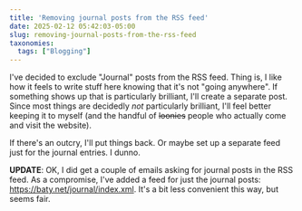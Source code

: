 ```yaml
---
title: 'Removing journal posts from the RSS feed'
date: 2025-02-12 05:42:03-05:00
slug: removing-journal-posts-from-the-rss-feed
taxonomies:
  tags: ["Blogging"]
---
```


I've decided to exclude "Journal" posts from the RSS feed. Thing is, I like how it feels to write stuff here knowing that it's not "going anywhere". If something shows up that is particularly brilliant, I'll create a separate post. Since most things are decidedly _not_ particularly brilliant, I'll feel better keeping it to myself (and the handful of ~~loonies~~ people who actually come and visit the website).

If there's an outcry, I'll put things back. Or maybe set up a separate feed just for the journal entries. I dunno.

**UPDATE**: OK, I did get a couple of emails asking for journal posts in the RSS feed. As a compromise, I've added a feed for just the journal posts: https://baty.net/journal/index.xml. It's a bit less convenient this way, but seems fair.

